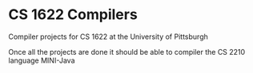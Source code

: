 # CS 1622 Compilers

Compiler projects for CS 1622 at the University of Pittsburgh

Once all the projects are done it should be able to compiler the CS 2210 language MINI-Java
 
